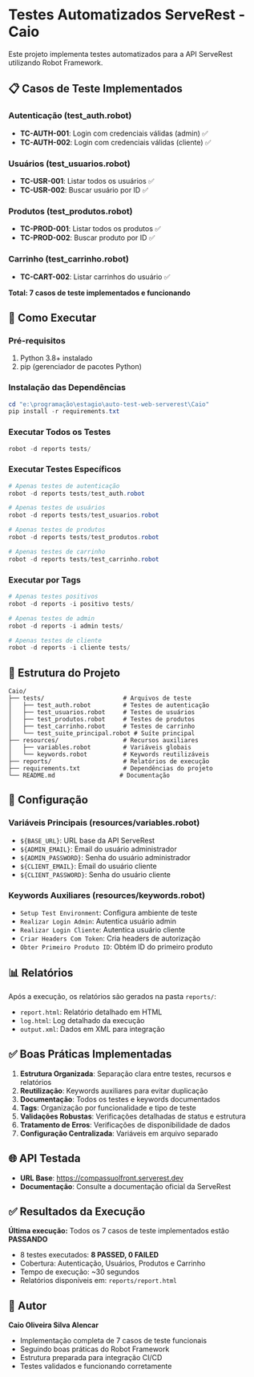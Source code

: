 # Testes Automatizados ServeRest - Caio

Este projeto implementa testes automatizados para a API ServeRest utilizando Robot Framework.

## 📋 Casos de Teste Implementados

### Autenticação (test_auth.robot)
- **TC-AUTH-001**: Login com credenciais válidas (admin) ✅
- **TC-AUTH-002**: Login com credenciais válidas (cliente) ✅

### Usuários (test_usuarios.robot)  
- **TC-USR-001**: Listar todos os usuários ✅
- **TC-USR-002**: Buscar usuário por ID ✅

### Produtos (test_produtos.robot)
- **TC-PROD-001**: Listar todos os produtos ✅
- **TC-PROD-002**: Buscar produto por ID ✅

### Carrinho (test_carrinho.robot)
- **TC-CART-002**: Listar carrinhos do usuário ✅

**Total: 7 casos de teste implementados e funcionando**

## 🚀 Como Executar

### Pré-requisitos
1. Python 3.8+ instalado
2. pip (gerenciador de pacotes Python)

### Instalação das Dependências
```powershell
cd "e:\programação\estagio\auto-test-web-serverest\Caio"
pip install -r requirements.txt
```

### Executar Todos os Testes
```powershell
robot -d reports tests/
```

### Executar Testes Específicos
```powershell
# Apenas testes de autenticação
robot -d reports tests/test_auth.robot

# Apenas testes de usuários  
robot -d reports tests/test_usuarios.robot

# Apenas testes de produtos
robot -d reports tests/test_produtos.robot

# Apenas testes de carrinho
robot -d reports tests/test_carrinho.robot
```

### Executar por Tags
```powershell
# Apenas testes positivos
robot -d reports -i positivo tests/

# Apenas testes de admin
robot -d reports -i admin tests/

# Apenas testes de cliente
robot -d reports -i cliente tests/
```

## 📁 Estrutura do Projeto

```
Caio/
├── tests/                      # Arquivos de teste
│   ├── test_auth.robot         # Testes de autenticação
│   ├── test_usuarios.robot     # Testes de usuários
│   ├── test_produtos.robot     # Testes de produtos
│   ├── test_carrinho.robot     # Testes de carrinho
│   └── test_suite_principal.robot # Suíte principal
├── resources/                  # Recursos auxiliares
│   ├── variables.robot         # Variáveis globais
│   └── keywords.robot          # Keywords reutilizáveis
├── reports/                    # Relatórios de execução
├── requirements.txt            # Dependências do projeto
└── README.md                  # Documentação
```

## 🔧 Configuração

### Variáveis Principais (resources/variables.robot)
- `${BASE_URL}`: URL base da API ServeRest
- `${ADMIN_EMAIL}`: Email do usuário administrador
- `${ADMIN_PASSWORD}`: Senha do usuário administrador
- `${CLIENT_EMAIL}`: Email do usuário cliente
- `${CLIENT_PASSWORD}`: Senha do usuário cliente

### Keywords Auxiliares (resources/keywords.robot)
- `Setup Test Environment`: Configura ambiente de teste
- `Realizar Login Admin`: Autentica usuário admin
- `Realizar Login Cliente`: Autentica usuário cliente
- `Criar Headers Com Token`: Cria headers de autorização
- `Obter Primeiro Produto ID`: Obtém ID do primeiro produto

## 📊 Relatórios

Após a execução, os relatórios são gerados na pasta `reports/`:
- `report.html`: Relatório detalhado em HTML
- `log.html`: Log detalhado da execução
- `output.xml`: Dados em XML para integração

## ✅ Boas Práticas Implementadas

1. **Estrutura Organizada**: Separação clara entre testes, recursos e relatórios
2. **Reutilização**: Keywords auxiliares para evitar duplicação
3. **Documentação**: Todos os testes e keywords documentados
4. **Tags**: Organização por funcionalidade e tipo de teste
5. **Validações Robustas**: Verificações detalhadas de status e estrutura
6. **Tratamento de Erros**: Verificações de disponibilidade de dados
7. **Configuração Centralizada**: Variáveis em arquivo separado

## 🌐 API Testada

- **URL Base**: https://compassuolfront.serverest.dev
- **Documentação**: Consulte a documentação oficial da ServeRest

## ✅ Resultados da Execução

**Última execução:** Todos os 7 casos de teste implementados estão **PASSANDO**
- 8 testes executados: **8 PASSED, 0 FAILED**
- Cobertura: Autenticação, Usuários, Produtos e Carrinho
- Tempo de execução: ~30 segundos
- Relatórios disponíveis em: `reports/report.html`

## 👥 Autor

**Caio Oliveira Silva Alencar**
- Implementação completa de 7 casos de teste funcionais
- Seguindo boas práticas do Robot Framework
- Estrutura preparada para integração CI/CD
- Testes validados e funcionando corretamente